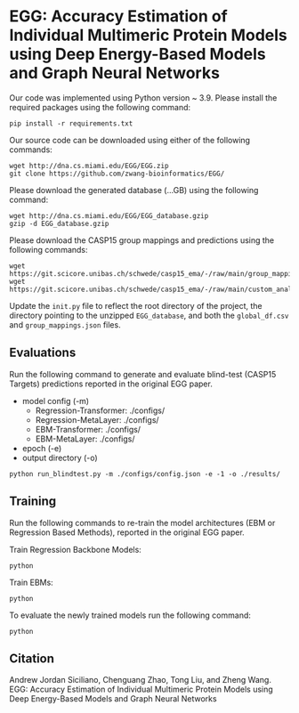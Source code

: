 # EGG: Accuracy Estimation of Individual Multimeric Protein Models using Deep Energy-Based Models and Graph Neural Networks
Our code was implemented using Python version ~ 3.9. Please install the required packages using the following command:
```
pip install -r requirements.txt
```
Our source code can be downloaded using either of the following commands:
```
wget http://dna.cs.miami.edu/EGG/EGG.zip
git clone https://github.com/zwang-bioinformatics/EGG/
```
Please download the generated database (...GB) using the following command:
```
wget http://dna.cs.miami.edu/EGG/EGG_database.gzip
gzip -d EGG_database.gzip
```
Please download the CASP15 group mappings and predictions using the following commands: 
```
wget https://git.scicore.unibas.ch/schwede/casp15_ema/-/raw/main/group_mappings.json
wget https://git.scicore.unibas.ch/schwede/casp15_ema/-/raw/main/custom_analysis/global_df.csv
```
Update the `init.py` file to reflect the root directory of the project, the directory pointing to the unzipped `EGG_database`, and both the `global_df.csv` and `group_mappings.json` files. 
## Evaluations
Run the following command to generate and evaluate blind-test (CASP15 Targets) predictions reported in the original EGG paper. 
* model config (-m)
  * Regression-Transformer: ./configs/
  * Regression-MetaLayer: ./configs/
  * EBM-Transformer: ./configs/
  * EBM-MetaLayer: ./configs/
* epoch (-e)
* output directory (-o)
```
python run_blindtest.py -m ./configs/config.json -e -1 -o ./results/
```
## Training
Run the following commands to re-train the model architectures (EBM or Regression Based Methods), reported in the original EGG paper. 

Train Regression Backbone Models:
```
python
```
Train EBMs:
```
python
```
To evaluate the newly trained models run the following command: 
```
python
```

## Citation
Andrew Jordan Siciliano, Chenguang Zhao, Tong Liu, and Zheng Wang.
EGG: Accuracy Estimation of Individual Multimeric Protein Models using Deep Energy-Based Models and Graph Neural Networks


